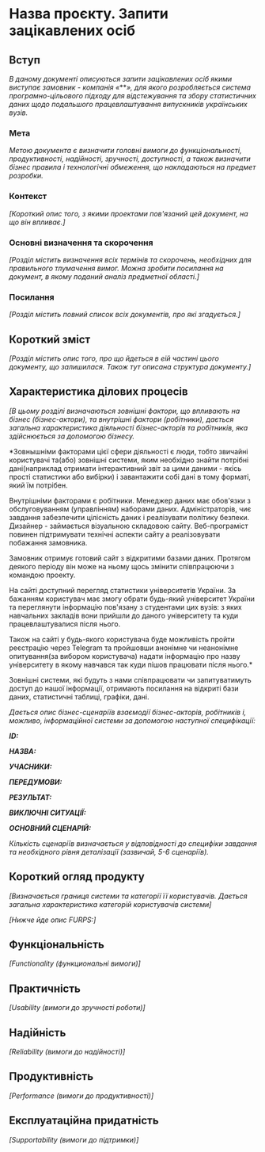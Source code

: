 # Назва проєкту. Запити зацікавлених осіб

## Вступ

*В даному документі описуються запити зацікавлених осіб якими виступає замовник - компанія «****», для якого розробляється система програмно-цільового підходу для відстежування та збору статистичних даних щодо подальшого працевлаштування випускників українських вузів.*

### Мета 

*Метою документа є визначити головні вимоги до функціональності, продуктивності, надійності, зручності, доступності, а також визначити бізнес правила і технологічні обмеження, що накладаються на предмет розробки.*

### Контекст

*[Короткий опис того, з якими проектами пов'язаний цей документ, на що він впливає.]*


### Основні визначення та скорочення

*[Розділ містить визначення всіх термінів та скорочень, необхідних для правильного
тлумачення вимог. Можна зробити посилання на документ, в якому поданий аналіз предметної області.]*


### Посилання

*[Розділ містить повний список всіх документів, про які згадується.]*


## Короткий зміст

*[Розділ містить опис того, про що йдеться в еій частині цього документу, що залишилася. 
Також тут описана структура документу.]*

## Характеристика ділових процесів

*[В цьому розділі визначаються зовнішні фактори, що впливають на бізнес (бізнес-актори), 
та внутрішні фактори (робітники), дається загальна характеристика діяльності бізнес-акторів 
та робітників, яка здійснюється за допомогою бізнесу.*

*Зовнышніми факторами цієї сфери діяльності є люди, тобто звичайні користувачі та(або) зовнішні
системи, яким необхідно знайти потрібні дані(наприклад отримати інтерактивний звіт за цими 
даними - якісь прості статистики або вибірки) і завантажити собі дані в тому форматі, який їм потрібен.

Внутрішніми факторами є робітники. Менеджер даних  має обов'язки з обслуговуванням (управлінням) наборами
даних. Адміністраторів, чиє завдання забезпечити цілісність даних і реалізувати політику безпеки.
Дизайнер - займається візуальною складовою сайту. Веб-програміст повинен підтримувати технічні 
аспекти сайту а реалізовувати побажання замовника. 

Замовник отримує  готовий сайт з відкритими базами даних. Протягом деякого періоду він може 
на ньому щось змінити співпрацюючи з командою проекту.

На сайті доступний перегляд статистики університетів України. За бажанням користувач має 
змогу обрати будь-який університет України та переглянути інформацію пов'язану з студентами
цих вузів: з яких навчальних закладів вони прийшли до даного університету та куди 
працевлаштувалися після нього. 

Також на сайті у будь-якого користувача буде можливість пройти 
реєстрацію через Telegram та пройшовши анонімне чи неанонімне опитування(за вибором користувача)
надати інформацію про назву університету в якому навчався так куди пішов працювати після нього.*

Зовнішні системи, які будуть з нами співпрацювати чи запитуватимуть доступ до нашої інформації, 
отримають посилання на відкриті бази даних, статистичні таблиці, графіки, дані.

*Дається опис бізнес-сценаріїв взаємодії бізнес-акторів, робітників і, можливо, інформаційної системи за допомогою наступної
специфікації:*

   
***ID:***
    
***НАЗВА:***
    
***УЧАСНИКИ:***

***ПЕРЕДУМОВИ:***

***РЕЗУЛЬТАТ:***

***ВИКЛЮЧНІ СИТУАЦІЇ:***

***ОСНОВНИЙ СЦЕНАРІЙ:***

*Кількість сценаріїв визначається у відповідності до специфіки завдання та необхідного 
рівня деталізації (зазвичай, 5-6 сценаріїв).*

## Короткий огляд продукту

*[Визначається границя системи та категорії її користувачів. Дається загальна характеристика категорій користувачів
системи]*

*[Нижче йде опис FURPS:]*


## Функціональність

*[Functionality (функциональні вимоги)]*

## Практичність

*[Usability (вимоги до зручності роботи)]*

## Надійність

*[Reliability (вимоги до надійності)]*

## Продуктивність

*[Performance (вимоги до продуктивності)]*

## Експлуатаційна придатність

*[Supportability (вимоги до підтримки)]*
